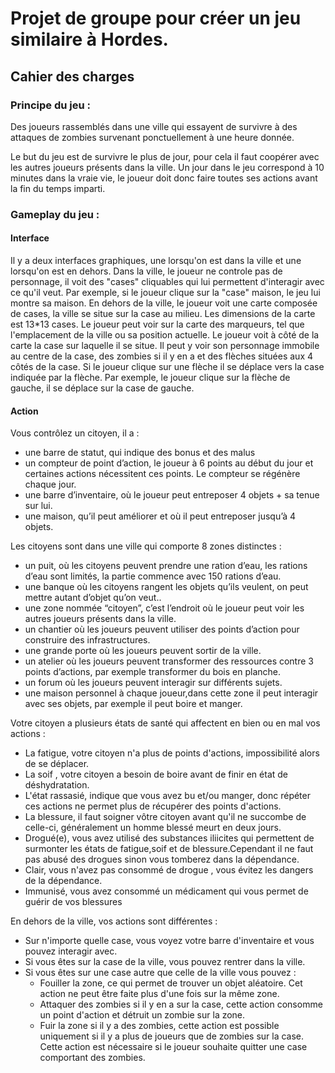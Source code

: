 <!DOCTYPE HTML>
<html>
  <body>
    <h1>Projet de groupe pour créer un jeu similaire à Hordes.</h1>
    <h2>Cahier des charges</h2>
    <h3>Principe du jeu :</h3>
    <p>Des joueurs rassemblés dans une ville qui essayent de survivre à des attaques de zombies survenant ponctuellement à une heure donnée.</p>
    <p>Le but du jeu est de survivre le plus de jour, pour cela il faut coopérer avec les autres joueurs présents dans la ville. Un jour dans le jeu correspond à 10 minutes dans la vraie vie, le joueur doit donc faire toutes ses actions avant la fin du temps imparti.</p>
    <h3>Gameplay du jeu :</h3>
    <h4> Interface </h4>
    <p>Il y a deux interfaces graphiques, une lorsqu'on est dans la ville et une lorsqu'on est en dehors. Dans la ville, le joueur ne controle pas de personnage, il voit des "cases" cliquables qui lui permettent d'interagir avec ce qu'il veut. Par exemple, si le joueur clique sur la "case" maison, le jeu lui montre sa maison. En dehors de la ville, le joueur voit une carte composée de cases, la ville se situe sur la case au milieu. Les dimensions de la carte est 13*13 cases. Le joueur peut voir sur la carte des marqueurs, tel que l'emplacement de la ville ou sa position actuelle. Le joueur voit à côté de la carte la case sur laquelle il se situe. Il peut y voir son personnage immobile au centre de la case, des zombies si il y en a et des flèches situées aux 4 côtés de la case. Si le joueur clique sur une flèche il se déplace vers la case indiquée par la flèche. Par exemple, le joueur clique sur la flèche de gauche, il se déplace sur la case de gauche.</p>
    <h4> Action </h4>
    <p>Vous contrôlez un citoyen, il a :</p>
    <ul>
      <li>une barre de statut, qui indique des bonus et des malus</li>
      <li>un compteur de point d’action, le joueur à 6 points au début du jour et certaines actions nécessitent ces points. Le compteur se régénère chaque jour.</li>
      <li>une barre d’inventaire, où le joueur peut entreposer 4 objets + sa tenue sur lui.</li>
      <li>une maison, qu’il peut améliorer et où il peut entreposer jusqu’à 4 objets.</li>
    </ul>
    <p>Les citoyens sont dans une ville qui comporte 8 zones distinctes :</p>
    <ul>
      <li>un puit, où les citoyens peuvent prendre une ration d’eau, les rations d’eau sont limités, la partie commence avec 150 rations d’eau.</li>
      <li>une banque où les citoyens rangent les objets qu’ils veulent, on peut mettre autant d’objet qu’on veut..</li>
      <li>une zone nommée “citoyen”, c’est l’endroit où le joueur peut voir les autres joueurs présents dans la ville.</li>
      <li>un chantier où les joueurs peuvent utiliser des points d’action pour construire des infrastructures.</li>
      <li>une grande porte où les joueurs peuvent sortir de la ville.</li>
      <li>un atelier où les joueurs peuvent transformer des ressources contre 3 points d’actions, par exemple transformer du bois en planche.</li>
      <li>un forum où les joueurs peuvent interagir sur différents sujets.</li>
      <li>une maison personnel à chaque joueur,dans cette zone il peut interagir avec ses objets, par exemple il peut boire et manger.</li>
    </ul>
    <p>Votre citoyen a plusieurs états de santé qui affectent en bien ou en mal vos actions :</p>
    <ul>
       <li>La fatigue, votre citoyen n'a plus de points d'actions, impossibilité alors de se déplacer.</li>
      <li>La soif , votre citoyen a besoin de boire avant de finir en état de déshydratation.</li>
      <li>L'état rassasié, indique que vous avez bu et/ou manger, donc répéter ces actions ne permet plus de récupérer des             points d'actions.</li>
       <li>La blessure, il faut soigner vôtre citoyen avant qu'il ne succombe de celle-ci, généralement un homme blessé meurt en deux jours.</li>
      <li>Drogué(e), vous avez utilisé des substances iliicites qui permettent de surmonter les états de fatigue,soif et de blessure.Cependant il ne faut pas abusé des drogues sinon vous tomberez dans la dépendance.</li>
      <li>Clair, vous n'avez pas consommé de drogue , vous évitez les dangers de la dépendance.</li>
      <li>Immunisé, vous avez consommé un médicament qui vous permet de guérir de vos blessures</li>
    </ul>
    <p>En dehors de la ville, vos actions sont différentes :</p>
    <ul>
      <li>Sur n'importe quelle case, vous voyez votre barre d'inventaire et vous pouvez interagir avec.</li>
      <li>Si vous êtes sur la case de la ville, vous pouvez rentrer dans la ville.</li>
      <li>Si vous êtes sur une case autre que celle de la ville vous pouvez :
        <ul>
          <li>Fouiller la zone, ce qui permet de trouver un objet aléatoire. Cet action ne peut être faite plus d'une fois sur la même zone.</li>
          <li>Attaquer des zombies si il y en a sur la case, cette action consomme un point d'action et détruit un zombie sur la zone.</li>
          <li>Fuir la zone si il y a des zombies, cette action est possible uniquement si il y a plus de joueurs que de zombies sur la case. Cette action est nécessaire si le joueur souhaite quitter une case comportant des zombies.</li>
        </ul>
      </li>
    </ul>
         
  </body>
</html>
